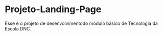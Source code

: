 # Projeto-Landing-Page
Esse é o projeto de desenvolvimentodo módulo básico de Tecnologia da Escola DNC.
